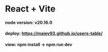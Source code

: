 # React + Vite

#### node version: v20.16.0
#### deploy: https://maiev93.github.io/users-table/

#### view: npm install -> npm run dev
